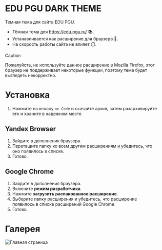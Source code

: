 # EDU PGU DARK THEME

Темная тема для сайта EDU PGU.

- Тёмная тема для https://edu.pgu.ru/ 📚.
- Устанавливается как расширение для браузера 🔌.
- На скорость работы сайта не влияет ⏱️.

> [!CAUTION]
> Пожалуйста, не используйте данное расширение в Mozilla Firefox, этот браузер не поддерживает некоторые функции, поэтому тема будет выглядеть некорректно.

# Установка

1. Нажмите на кноаку `<> Code` и скачайте архив, затем разархивируйте его и храните в надежном месте.

## Yandex Browser

1. Зайдите в дополнения браузера.
2. Перетащите папку ко всем другим расширениям и убедитесь, что оно появилось в списке.
3. Готово.

## Google Chrome

1. Зайдите в дополнения браузера.
2. Включите **режим разработчика**.
3. Нажмите **загрузить распакованное расширение**.
4. Выберите папку расширения и убедитесь, что расширение появилось в списке расширений Google Chrome.
5. Готово.

# Галерея

![Главная страница](https://imgur.com/pj1deT8.png)
